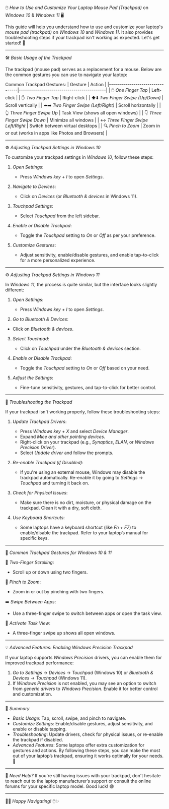 🖱️ *How to Use and Customize Your Laptop Mouse Pad (Trackpad)* on *Windows 10* & *Windows 11* 🖥️

This guide will help you understand how to use and customize your laptop's *mouse pad (trackpad)* on *Windows 10* and *Windows 11*. It also provides troubleshooting steps if your trackpad isn't working as expected. Let's get started! 🚀

---

🛠️ *Basic Usage of the Trackpad*

The trackpad (mouse pad) serves as a replacement for a mouse. Below are the common gestures you can use to navigate your laptop:

Common Trackpad Gestures:
| Gesture                        | Action                                    |
|---------------------------------|-------------------------------------------|
| 🖱️ *One Finger Tap*           | Left-click                                |
| ✋ *Two Finger Tap*           | Right-click                               |
| ⬆️⬇️ *Two Finger Swipe (Up/Down)* | Scroll vertically                        |
| ⬅️➡️ *Two Finger Swipe (Left/Right)* | Scroll horizontally                       |
| 👆 *Three Finger Swipe Up*    | Task View (shows all open windows)        |
| 👇 *Three Finger Swipe Down*  | Minimize all windows                      |
| ↔️ *Three Finger Swipe Left/Right* | Switch between virtual desktops           |
| 🔍 *Pinch to Zoom*            | Zoom in or out (works in apps like Photos and Browsers) |

---

⚙️ *Adjusting Trackpad Settings in Windows 10*

To customize your trackpad settings in *Windows 10*, follow these steps:

1. *Open Settings*:
   - Press *Windows key + I* to open *Settings*.

2. *Navigate to Devices*:
   - Click on *Devices* (or *Bluetooth & devices* in Windows 11).

3. *Touchpad Settings*:
   - Select *Touchpad* from the left sidebar.

4. *Enable or Disable Trackpad*:
   - Toggle the *Touchpad* setting to *On* or *Off* as per your preference.

5. *Customize Gestures*:
   - Adjust sensitivity, enable/disable gestures, and enable tap-to-click for a more personalized experience.

---

⚙️ *Adjusting Trackpad Settings in Windows 11*

In *Windows 11*, the process is quite similar, but the interface looks slightly different:

1. *Open Settings*:
   - Press *Windows key + I* to open *Settings*.

2. *Go to Bluetooth & Devices*:
- Click on *Bluetooth & devices*.

3. *Select Touchpad*:
   - Click on *Touchpad* under the *Bluetooth & devices* section.

4. *Enable or Disable Trackpad*:
   - Toggle the *Touchpad* setting to *On* or *Off* based on your need.

5. *Adjust the Settings*:
   - Fine-tune sensitivity, gestures, and tap-to-click for better control.

---

🔧 *Troubleshooting the Trackpad*

If your trackpad isn't working properly, follow these troubleshooting steps:

1. *Update Trackpad Drivers*:
   - Press *Windows key + X* and select *Device Manager*.
   - Expand *Mice and other pointing devices*.
   - Right-click on your trackpad (e.g., *Synaptics*, *ELAN*, or *Windows Precision Driver*).
   - Select *Update driver* and follow the prompts.

2. *Re-enable Trackpad (if Disabled)*:
   - If you're using an external mouse, Windows may disable the trackpad automatically. Re-enable it by going to *Settings* → *Touchpad* and turning it back on.

3. *Check for Physical Issues*:
   - Make sure there is no dirt, moisture, or physical damage on the trackpad. Clean it with a dry, soft cloth.

4. *Use Keyboard Shortcuts*:
   - Some laptops have a keyboard shortcut (like *Fn + F7*) to enable/disable the trackpad. Refer to your laptop’s manual for specific keys.

---
📱 *Common Trackpad Gestures for Windows 10 & 11*

🔄 *Two-Finger Scrolling*:
   - Scroll up or down using two fingers.

🔄 *Pinch to Zoom*:
   - Zoom in or out by pinching with two fingers.

➡️ *Swipe Between Apps*:
   - Use a three-finger swipe to switch between apps or open the task view.

🔲 *Activate Task View*:
   - A three-finger swipe up shows all open windows.

---

💡 *Advanced Features: Enabling Windows Precision Trackpad*

If your laptop supports *Windows Precision* drivers, you can enable them for improved trackpad performance:

1. *Go to Settings* → *Devices* → *Touchpad* (Windows 10) or *Bluetooth & Devices* → *Touchpad* (Windows 11).
2. If *Windows Precision* is not enabled, you may see an option to switch from *generic drivers* to *Windows Precision*. Enable it for better control and customization.

---

📝 *Summary*

- *Basic Usage*: Tap, scroll, swipe, and pinch to navigate.
- *Customize Settings*: Enable/disable gestures, adjust sensitivity, and enable or disable tapping.
- *Troubleshooting*: Update drivers, check for physical issues, or re-enable the trackpad if disabled.
- *Advanced Features*: Some laptops offer extra customization for gestures and actions.
By following these steps, you can make the most out of your laptop’s trackpad, ensuring it works optimally for your needs. 🎯

---

🚀 *Need Help?*
If you're still having issues with your trackpad, don't hesitate to reach out to the laptop manufacturer’s support or consult the online forums for your specific laptop model. Good luck! 😄

---

👨‍💻 *Happy Navigating!* 🖱️✨
```
